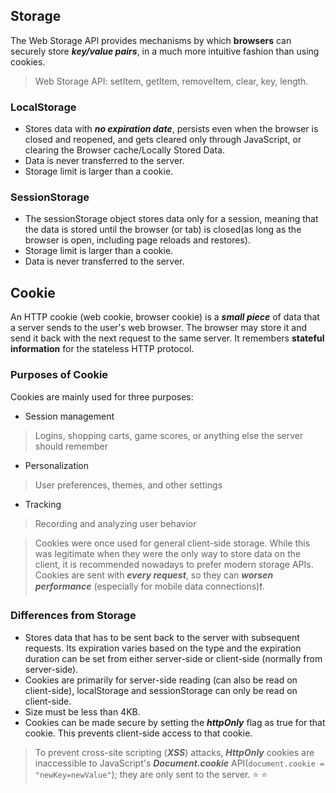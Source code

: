 
## Storage

The Web Storage API provides mechanisms by which **browsers** can securely store ***key/value pairs***, in a much more intuitive fashion than using cookies.

> Web Storage API: setItem, getItem, removeItem, clear, key, length.

### LocalStorage

- Stores data with ***no expiration date***, persists even when the browser is closed and reopened, and gets cleared only through JavaScript, or clearing the Browser cache/Locally Stored Data.
- Data is never transferred to the server.
- Storage limit is larger than a cookie.

### SessionStorage

- The sessionStorage object stores data only for a session, meaning that the data is stored until the browser (or tab) is closed(as long as the browser is open, including page reloads and restores).
- Storage limit is larger than a cookie.
- Data is never transferred to the server.

## Cookie

An HTTP cookie (web cookie, browser cookie) is a ***small piece*** of data that a server sends to the user's web browser. The browser may store it and send it back with the next request to the same server. It remembers **stateful information** for the stateless HTTP protocol.

### Purposes of Cookie

Cookies are mainly used for three purposes:

- Session management
> Logins, shopping carts, game scores, or anything else the server should remember
- Personalization
> User preferences, themes, and other settings
- Tracking
> Recording and analyzing user behavior

> Cookies were once used for general client-side storage. While this was legitimate when they were the only way to store data on the client, it is recommended nowadays to prefer modern storage APIs. Cookies are sent with ***every request***, so they can ***worsen performance*** (especially for mobile data connections):exclamation:.

### Differences from Storage

- Stores data that has to be sent back to the server with subsequent requests. Its expiration varies based on the type and the expiration duration can be set from either server-side or client-side (normally from server-side).
- Cookies are primarily for server-side reading (can also be read on client-side), localStorage and sessionStorage can only be read on client-side.
- Size must be less than 4KB.
- Cookies can be made secure by setting the ***httpOnly*** flag as true for that cookie. This prevents client-side access to that cookie.

> To prevent cross-site scripting (***XSS***) attacks, ***HttpOnly*** cookies are inaccessible to JavaScript's ***Document.cookie*** API(```document.cookie = "newKey=newValue"```); they are only sent to the server. :star: :star:

